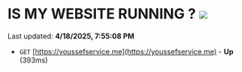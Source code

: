 # IS MY WEBSITE RUNNING ? [![](https://img.shields.io/static/v1?label=Sponsor&message=%E2%9D%A4&logo=GitHub&color=%23fe8e86)](https://github.com/sponsors/Youssef-Lehmam)

Last updated: **4/18/2025, 7:55:08 PM**

- `GET` [https://youssefservice.me](https://youssefservice.me) - **Up** (393ms)
